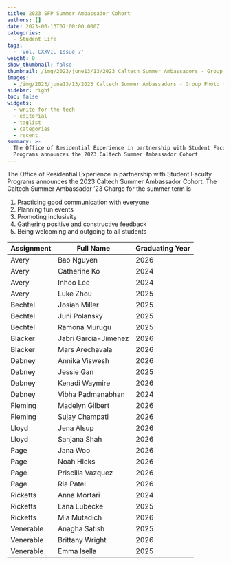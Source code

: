 ```yaml
---
title: 2023 SFP Summer Ambassador Cohort
authors: []
date: 2023-06-13T07:00:00.000Z
categories:
  - Student Life
tags:
  - 'Vol. CXXVI, Issue 7'
weight: 0
show_thumbnail: false
thumbnail: /img/2023/june13/13/2023 Caltech Summer Ambassadors - Group Photo (Vers. 1).JPG
images:
  - /img/2023/june13/13/2023 Caltech Summer Ambassadors - Group Photo (Vers. 1).JPG
sidebar: right
toc: false
widgets:
  - write-for-the-tech
  - editorial
  - taglist
  - categories
  - recent
summary: >-
  The Office of Residential Experience in partnership with Student Faculty
  Programs announces the 2023 Caltech Summer Ambassador Cohort
---
```


The Office of Residential Experience in partnership with Student Faculty Programs announces the 2023 Caltech Summer Ambassador Cohort. The Caltech Summer Ambassador ’23 Charge for the summer term is

1. Practicing good communication with everyone
2. Planning fun events
3. Promoting inclusivity
4. Gathering positive and constructive feedback
5. Being welcoming and outgoing to all students

| Assignment | Full Name | Graduating Year |
| --- | --- | --- |
| Avery | Bao Nguyen | 2026 |
| Avery | Catherine Ko | 2024 |
| Avery | Inhoo Lee | 2024 |
| Avery | Luke Zhou | 2025 |
| Bechtel | Josiah Miller | 2025 |
| Bechtel | Juni Polansky | 2025 |
| Bechtel | Ramona Murugu | 2025 |
| Blacker | Jabri Garcia-Jimenez | 2026 |
| Blacker | Mars Arechavala | 2026 |
| Dabney | Annika Viswesh | 2026 |
| Dabney | Jessie Gan | 2025 |
| Dabney | Kenadi Waymire | 2026 |
| Dabney | Vibha Padmanabhan | 2024 |
| Fleming | Madelyn Gilbert | 2026 |
| Fleming | Sujay Champati | 2026 |
| Lloyd | Jena Alsup | 2026 |
| Lloyd | Sanjana Shah | 2026 |
| Page | Jana Woo | 2026 |
| Page | Noah Hicks | 2026 |
| Page | Priscilla Vazquez | 2026 |
| Page | Ria Patel | 2026 |
| Ricketts | Anna Mortari | 2024 |
| Ricketts | Lana Lubecke | 2025 |
| Ricketts | Mia Mutadich | 2026 |
| Venerable | Anagha Satish | 2025 |
| Venerable | Brittany Wright | 2026 |
| Venerable | Emma Isella | 2025 |
